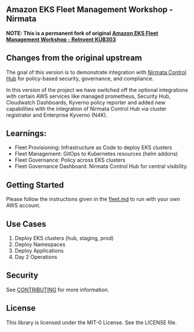 ## Amazon EKS Fleet Management Workshop - Nirmata

**NOTE: This is a permanent fork of original [Amazon EKS Fleet Management Workshop - ReInvent KUB303](https://github.com/aws-samples/fleet-management-on-amazon-eks-workshop)**

## Changes from the original upstream

The goal of this version is to demonstrate integration with [Nirmata Control Hub](https://nirmata.com/nirmata-control-hub/) for policy-based security, governance, and compliance.

In this version of the project we have switched off the optional integrations with certain AWS services like managed prometheus, Security Hub, Cloudwatch Dashboards, Kyverno policy reporter and added new capabilities with the integration of Nirmata Control Hub via cluster registrator and Enterprise Kyverno (N4K).


## Learnings:

* Fleet Provisioning: Infrastructure as Code to deploy EKS clusters
* Fleet Management: GitOps to Kubernetes resources (helm addons)
* Fleet Governance: Policy across EKS clusters
* Fleet Governance Dashboard: Nirmata Control Hub for central visibility.

## Getting Started

Please follow the instructions given in the [fleet.md](./fleet.md) to run with your own AWS account.


## Use Cases

1. Deploy EKS clusters (hub, staging, prod)
1. Deploy Namespaces
1. Deploy Applications
1. Day 2 Operations



## Security

See [CONTRIBUTING](CONTRIBUTING.md#security-issue-notifications) for more information.

## License

This library is licensed under the MIT-0 License. See the LICENSE file.
